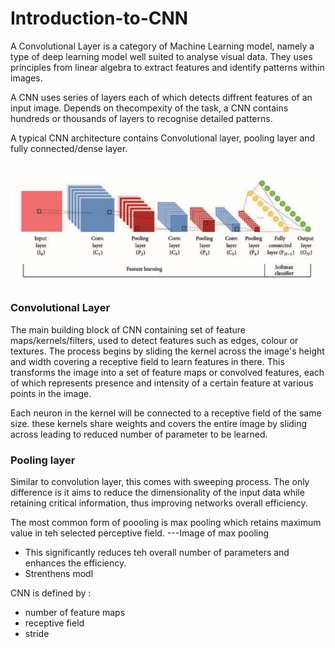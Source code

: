 # Introduction-to-CNN

A Convolutional Layer is a category of Machine Learning model, namely a type of deep learning model well suited to analyse visual data. They uses principles from linear algebra to extract features and identify patterns within images. 

A CNN uses series of layers each of which detects diffrent features of an input image. Depends on thecompexity of the task, a CNN contains hundreds or thousands of layers to recognise detailed patterns.

A typical CNN architecture contains Convolutional layer, pooling layer and fully connected/dense layer.

![CNN architecture](https://github.com/saman1295/Introduction-to-CNN/blob/main/CNN_architecture.jpeg)


### Convolutional Layer
The main building block of CNN containing set of feature maps/kernels/filters, used to detect features such as edges, colour or textures. The process begins by sliding the kernel across the image's height and width covering a receptive field to learn features in there. 
This transforms the image into a set of feature maps or convolved features, each of which represents presence and intensity of a certain feature at various points in the image.

Each neuron in the kernel will be connected to a receptive field of the same size. these kernels share weights and covers the entire image by sliding across leading to reduced number of parameter to be learned.

### Pooling layer
Similar to convolution layer, this comes with sweeping process. The only difference is it aims to reduce the dimensionality of the input data while retaining critical information, thus improving networks overall efficiency. 

The most common form of poooling is max pooling which retains maximum value in teh selected perceptive field.
 ---Image of max pooling
 ![]()


 * This significantly reduces teh overall number of parameters and enhances the efficiency. 
 * Strenthens modl


CNN is defined by :
- number of feature maps
- receptive field 
- stride